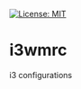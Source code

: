 [![License: MIT](https://img.shields.io/badge/License-MIT-brightgreen.svg)](https://github.com/chxzqw/i3wmrc/blob/master/LICENSE)

# i3wmrc
i3 configurations
